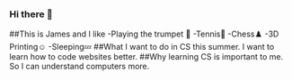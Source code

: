 ### Hi there 👋

##This is James and I like
-Playing the trumpet 🎺
-Tennis🎾
-Chess♟️
-3D Printing☺️
-Sleeping💤
##What I want to do in CS this summer.
I want to learn how to code websites better.
##Why learning CS is important to me.
So I can understand computers more.
